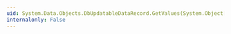 ```yaml
---
uid: System.Data.Objects.DbUpdatableDataRecord.GetValues(System.Object[])
internalonly: False
---
```

